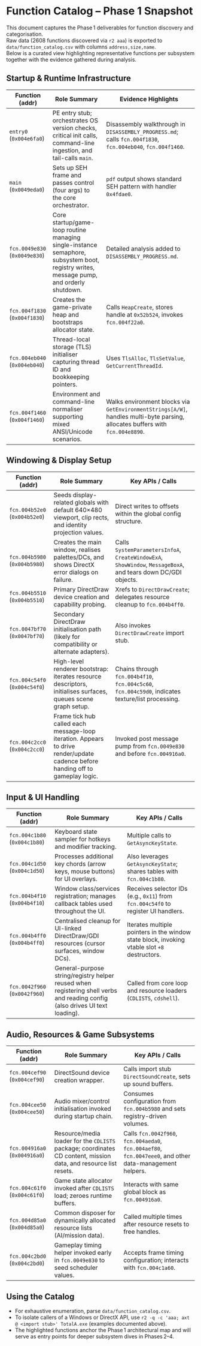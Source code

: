 # Function Catalog – Phase 1 Snapshot

This document captures the Phase 1 deliverables for function discovery and categorisation.  
Raw data (2608 functions discovered via `r2 aaa`) is exported to `data/function_catalog.csv` with columns `address,size,name`.  
Below is a curated view highlighting representative functions per subsystem together with the evidence gathered during analysis.

## Startup & Runtime Infrastructure

| Function (addr) | Role Summary | Evidence Highlights |
| --- | --- | --- |
| `entry0` (`0x004e6fa0`) | PE entry stub; orchestrates OS version checks, critical init calls, command-line ingestion, and tail-calls `main`. | Disassembly walkthrough in `DISASSEMBLY_PROGRESS.md`; calls `fcn.004f1830`, `fcn.004eb040`, `fcn.004f1460`. |
| `main` (`0x0049eda0`) | Sets up SEH frame and passes control (four args) to the core orchestrator. | `pdf` output shows standard SEH pattern with handler `0x4fdae0`. |
| `fcn.0049e830` (`0x0049e830`) | Core startup/game-loop routine managing single-instance semaphore, subsystem boot, registry writes, message pump, and orderly shutdown. | Detailed analysis added to `DISASSEMBLY_PROGRESS.md`. |
| `fcn.004f1830` (`0x004f1830`) | Creates the game-private heap and bootstraps allocator state. | Calls `HeapCreate`, stores handle at `0x52b524`, invokes `fcn.004f22a0`. |
| `fcn.004eb040` (`0x004eb040`) | Thread-local storage (TLS) initialiser capturing thread ID and bookkeeping pointers. | Uses `TlsAlloc`, `TlsSetValue`, `GetCurrentThreadId`. |
| `fcn.004f1460` (`0x004f1460`) | Environment and command-line normaliser supporting mixed ANSI/Unicode scenarios. | Walks environment blocks via `GetEnvironmentStrings[A/W]`, handles multi-byte parsing, allocates buffers with `fcn.004e8890`. |

## Windowing & Display Setup

| Function (addr) | Role Summary | Key APIs / Calls |
| --- | --- | --- |
| `fcn.004b52e0` (`0x004b52e0`) | Seeds display-related globals with default 640×480 viewport, clip rects, and identity projection values. | Direct writes to offsets within the global config structure. |
| `fcn.004b5980` (`0x004b5980`) | Creates the main window, realises palettes/DCs, and shows DirectX error dialogs on failure. | Calls `SystemParametersInfoA`, `CreateWindowExA`, `ShowWindow`, `MessageBoxA`, and tears down DC/GDI objects. |
| `fcn.004b5510` (`0x004b5510`) | Primary DirectDraw device creation and capability probing. | Xrefs to `DirectDrawCreate`; delegates resource cleanup to `fcn.004b4ff0`. |
| `fcn.0047bf70` (`0x0047bf70`) | Secondary DirectDraw initialisation path (likely for compatibility or alternate adapters). | Also invokes `DirectDrawCreate` import stub. |
| `fcn.004c54f0` (`0x004c54f0`) | High-level renderer bootstrap: iterates resource descriptors, initialises surfaces, queues scene graph setup. | Chains through `fcn.004b4f10`, `fcn.004c5c60`, `fcn.004c59d0`, indicates texture/list processing. |
| `fcn.004c2cc0` (`0x004c2cc0`) | Frame tick hub called each message-loop iteration. Appears to drive render/update cadence before handing off to gameplay logic. | Invoked post message pump from `fcn.0049e830` and before `fcn.004916a0`. |

## Input & UI Handling

| Function (addr) | Role Summary | Key APIs / Calls |
| --- | --- | --- |
| `fcn.004c1b80` (`0x004c1b80`) | Keyboard state sampler for hotkeys and modifier tracking. | Multiple calls to `GetAsyncKeyState`. |
| `fcn.004c1d50` (`0x004c1d50`) | Processes additional key chords (arrow keys, mouse buttons) for UI overlays. | Also leverages `GetAsyncKeyState`; shares tables with `fcn.004c1b80`. |
| `fcn.004b4f10` (`0x004b4f10`) | Window class/services registration; manages callback tables used throughout the UI. | Receives selector IDs (e.g., `0x11`) from `fcn.004c54f0` to register UI handlers. |
| `fcn.004b4ff0` (`0x004b4ff0`) | Centralised cleanup for UI-linked DirectDraw/GDI resources (cursor surfaces, window DCs). | Iterates multiple pointers in the window state block, invoking vtable slot `+8` destructors. |
| `fcn.0042f960` (`0x0042f960`) | General-purpose string/registry helper reused when registering shell verbs and reading config (also drives UI text loading). | Called from core loop and resource loaders (`CDLISTS`, `cdshell`). |

## Audio, Resources & Game Subsystems

| Function (addr) | Role Summary | Key APIs / Calls |
| --- | --- | --- |
| `fcn.004cef90` (`0x004cef90`) | DirectSound device creation wrapper. | Calls import stub `DirectSoundCreate`, sets up sound buffers. |
| `fcn.004cee50` (`0x004cee50`) | Audio mixer/control initialisation invoked during startup chain. | Consumes configuration from `fcn.004b5980` and sets registry-driven volumes. |
| `fcn.004916a0` (`0x004916a0`) | Resource/media loader for the `CDLISTS` package; coordinates CD content, mission data, and resource list resets. | Calls `fcn.0042f960`, `fcn.004aeda0`, `fcn.004aef80`, `fcn.0047eee0`, and other data-management helpers. |
| `fcn.004c61f0` (`0x004c61f0`) | Game state allocator invoked after `CDLISTS` load; zeroes runtime buffers. | Interacts with same global block as `fcn.004916a0`. |
| `fcn.004d85a0` (`0x004d85a0`) | Common disposer for dynamically allocated resource lists (AI/mission data). | Called multiple times after resource resets to free handles. |
| `fcn.004c2bd0` (`0x004c2bd0`) | Gameplay timing helper invoked early in `fcn.0049e830` to seed scheduler values. | Accepts frame timing configuration; interacts with `fcn.004c1a60`. |

## Using the Catalog

- For exhaustive enumeration, parse `data/function_catalog.csv`.  
- To isolate callers of a Windows or DirectX API, use `r2 -q -c 'aaa; axt @ <import stub>' TotalA.exe` (examples documented above).  
- The highlighted functions anchor the Phase 1 architectural map and will serve as entry points for deeper subsystem dives in Phases 2–4.
